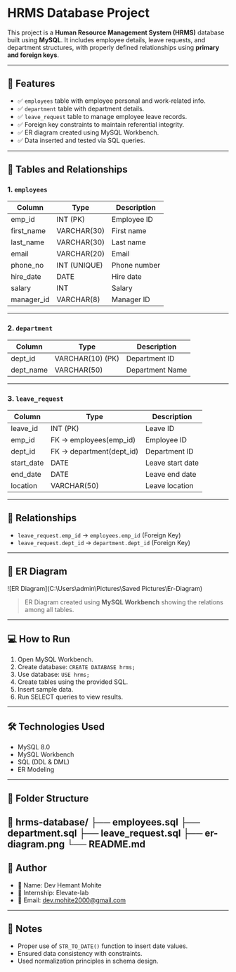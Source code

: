# HRMS Database Project

This project is a **Human Resource Management System (HRMS)** database built using **MySQL**. It includes employee details, leave requests, and department structures, with properly defined relationships using **primary and foreign keys**.

---

## 📌 Features

- ✅ `employees` table with employee personal and work-related info.
- ✅ `department` table with department details.
- ✅ `leave_request` table to manage employee leave records.
- ✅ Foreign key constraints to maintain referential integrity.
- ✅ ER diagram created using MySQL Workbench.
- ✅ Data inserted and tested via SQL queries.

---

## 🧱 Tables and Relationships

### 1. `employees`

| Column       | Type         | Description              |
|--------------|--------------|--------------------------|
| emp_id       | INT (PK)     | Employee ID              |
| first_name   | VARCHAR(30)  | First name               |
| last_name    | VARCHAR(30)  | Last name                |
| email        | VARCHAR(20)  | Email                    |
| phone_no     | INT (UNIQUE) | Phone number             |
| hire_date    | DATE         | Hire date                |
| salary       | INT          | Salary                   |
| manager_id   | VARCHAR(8)   | Manager ID               |

---

### 2. `department`

| Column     | Type         | Description      |
|------------|--------------|------------------|
| dept_id    | VARCHAR(10) (PK) | Department ID   |
| dept_name  | VARCHAR(50)  | Department Name  |

---

### 3. `leave_request`

| Column     | Type          | Description               |
|------------|---------------|---------------------------|
| leave_id   | INT (PK)      | Leave ID                  |
| emp_id     | FK → employees(emp_id) | Employee ID     |
| dept_id    | FK → department(dept_id) | Department ID |
| start_date | DATE          | Leave start date          |
| end_date   | DATE          | Leave end date            |
| location   | VARCHAR(50)   | Leave location            |

---

## 🔗 Relationships

- `leave_request.emp_id` → `employees.emp_id` (Foreign Key)
- `leave_request.dept_id` → `department.dept_id` (Foreign Key)

---

## 🧩 ER Diagram

![ER Diagram](C:\Users\admin\Pictures\Saved Pictures\Er-Diagram)

> ER Diagram created using **MySQL Workbench** showing the relations among all tables.

---

## 💻 How to Run

1. Open MySQL Workbench.
2. Create database: `CREATE DATABASE hrms;`
3. Use database: `USE hrms;`
4. Create tables using the provided SQL.
5. Insert sample data.
6. Run SELECT queries to view results.

---

## 🛠 Technologies Used

- MySQL 8.0
- MySQL Workbench
- SQL (DDL & DML)
- ER Modeling

---

## 📂 Folder Structure
📁 hrms-database/
├── employees.sql
├── department.sql
├── leave_request.sql
├── er-diagram.png
└── README.md
---

## 📌 Author

- 👤 Name: Dev Hemant Mohite
- 🏫 Internship: Elevate-lab
- 📧 Email: dev.mohite2000@gmail.com

---

## 📎 Notes

- Proper use of `STR_TO_DATE()` function to insert date values.
- Ensured data consistency with constraints.
- Used normalization principles in schema design.
